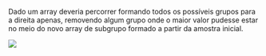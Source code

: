 Dado um array deveria percorrer formando todos os possíveis grupos para a direita apenas, removendo algum grupo onde o maior valor pudesse estar no meio do novo array de subgrupo formado a partir da amostra inicial.

<img src="/assets/amazon-interview-zero.png"/>
